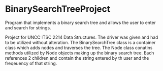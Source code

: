 # BinarySearchTreeProject
Program that implements a binary search tree and allows the user to enter and search for strings.

Project for UNCC ITSC 2214 Data Structures. The driver was given and had to be utilized without alteration.
The BinarySearchTree class is a container class which adds nodes and traverses the tree.
The Node class conatins methods utilized by Node objects making up the binary search tree. Each references 2 children and contain the string entered by th user and the freqeuency of that string.
